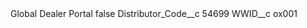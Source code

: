 <?xml version="1.0" encoding="UTF-8"?>
<CustomMetadata xmlns="http://soap.sforce.com/2006/04/metadata" xmlns:xsi="http://www.w3.org/2001/XMLSchema-instance" xmlns:xsd="http://www.w3.org/2001/XMLSchema">
    <label>Global Dealer Portal</label>
    <protected>false</protected>
    <values>
        <field>Distributor_Code__c</field>
        <value xsi:type="xsd:string">54699</value>
    </values>
    <values>
        <field>WWID__c</field>
        <value xsi:type="xsd:string">ox001</value>
    </values>
</CustomMetadata>
